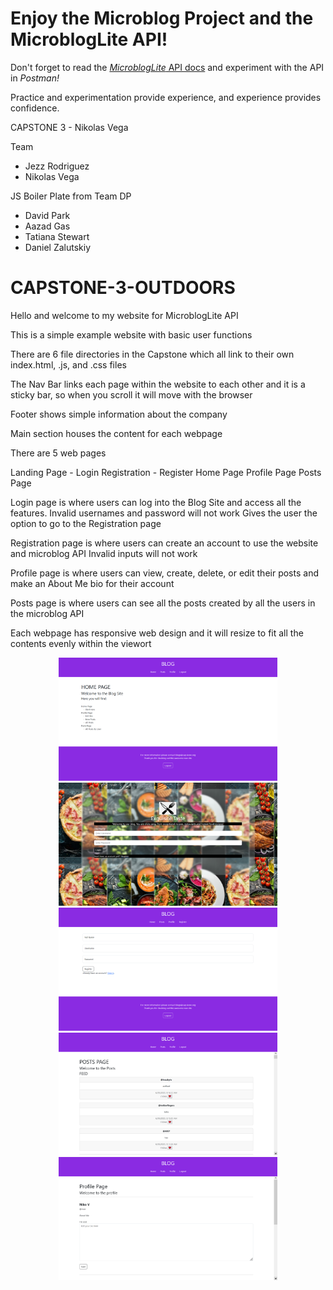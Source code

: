 # Enjoy the Microblog Project and the MicroblogLite API!

Don't forget to read the [*MicroblogLite* API docs](https://microbloglite.herokuapp.com/docs/) and experiment with the API in *Postman!*

Practice and experimentation provide experience, and experience provides confidence.


CAPSTONE 3 - Nikolas Vega

Team

<ul>
<li>Jezz Rodriguez</li>
<li>Nikolas Vega</li>
</ul>


JS Boiler Plate from Team DP

<ul>
<li>David Park</li>
<li>Aazad Gas</li>
<li>Tatiana Stewart</li>
<li>Daniel Zalutskiy</li>
</ul>


# CAPSTONE-3-OUTDOORS


Hello and welcome to my website for MicroblogLite API

This is a simple example website with basic user functions

There are 6 file directories in the Capstone which all link to their own index.html, .js, and .css files


The Nav Bar links each page within the website to each other and it is a sticky bar, so when you scroll it will move with the browser 

Footer shows simple information about the company

Main section houses the content for each webpage

There are 5 web pages

Landing Page - Login
Registration - Register
Home Page 
Profile Page
Posts Page

Login page is where users can log into the Blog Site and access all the features. 
Invalid usernames and password will not work
Gives the user the option to go to the Registration page

Registration page is where users can create an account to use the website and microblog API
Invalid inputs will not work

Profile page is where users can view, create, delete, or edit their posts and make an About Me bio for their account

Posts page is where users can see all the posts created by all the users in the microblog API


Each webpage has responsive web design and it will resize to fit all the contents evenly within the viewort

<p align="center">
  <img src="/images/HOME.png" width="350">
  <img src="/images/LOGIN.png" width="350">
  <img src="/images/REGISTER.png" width="350">
  <img src="/images/POSTS.png" width="350">
  <img src="/images/PROFILE.png" width="350">
</p>
